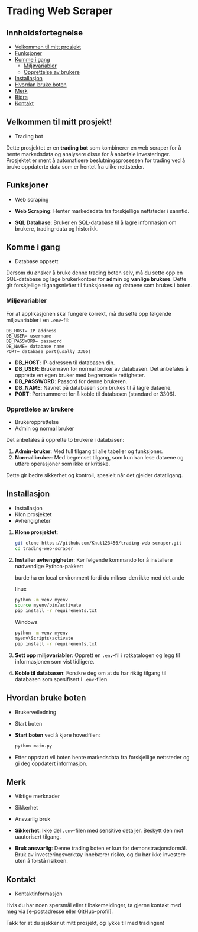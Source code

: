 # Trading Web Scraper

## Innholdsfortegnelse
- [Velkommen til mitt prosjekt](#velkommen-til-mitt-prosjekt)
- [Funksjoner](#funksjoner)
- [Komme i gang](#komme-i-gang)
  - [Miljøvariabler](#miljøvariabler)
  - [Opprettelse av brukere](#opprettelse-av-brukere)
- [Installasjon](#installasjon)
- [Hvordan bruke boten](#hvordan-bruke-boten)
- [Merk](#merk)
- [Bidra](#bidra)
- [Kontakt](#kontakt)

## Velkommen til mitt prosjekt!

- Trading bot

Dette prosjektet er en **trading bot** som kombinerer en web scraper for å hente markedsdata og analysere disse for å anbefale investeringer. Prosjektet er ment å automatisere beslutningsprosessen for trading ved å bruke oppdaterte data som er hentet fra ulike nettsteder.

## Funksjoner


- Web scraping

- **Web Scraping**: Henter markedsdata fra forskjellige nettsteder i sanntid.
- **SQL Database**: Bruker en SQL-database til å lagre informasjon om brukere, trading-data og historikk.

## Komme i gang


- Database oppsett

Dersom du ønsker å bruke denne trading boten selv, må du sette opp en SQL-database og lage brukerkontoer for **admin** og **vanlige brukere**. Dette gir forskjellige tilgangsnivåer til funksjonene og dataene som brukes i boten.

### Miljøvariabler

For at applikasjonen skal fungere korrekt, må du sette opp følgende miljøvariabler i en `.env`-fil:

```env
DB_HOST= IP address
DB_USER= username
DB_PASSWORD= password
DB_NAME= database name
PORT= database port(usally 3306)
```

- **DB\_HOST**: IP-adressen til databasen din.
- **DB\_USER**: Brukernavn for normal bruker av databasen. Det anbefales å opprette en egen bruker med begrensede rettigheter.
- **DB\_PASSWORD**: Passord for denne brukeren.
- **DB\_NAME**: Navnet på databasen som brukes til å lagre dataene.
- **PORT**: Portnummeret for å koble til databasen (standard er 3306).

### Opprettelse av brukere

- Brukeropprettelse
- Admin og normal bruker

Det anbefales å opprette to brukere i databasen:

1. **Admin-bruker**: Med full tilgang til alle tabeller og funksjoner.
2. **Normal bruker**: Med begrenset tilgang, som kun kan lese dataene og utføre operasjoner som ikke er kritiske.

Dette gir bedre sikkerhet og kontroll, spesielt når det gjelder datatilgang.

## Installasjon

- Installasjon
- Klon prosjektet
- Avhengigheter

1. **Klone prosjektet**:

   ```sh
   git clone https://github.com/Knut123456/trading-web-scraper.git
   cd trading-web-scraper
   ```

2. **Installer avhengigheter**:
   Kør følgende kommando for å installere nødvendige Python-pakker:

   burde ha en local environment fordi du mikser den ikke med det ande 


   linux
   ```sh
   python -m venv myenv
   source myenv/bin/activate 
   pip install -r requirements.txt
   ```

   Windows

     ```sh
   python -m venv myenv
   myenv\Scripts\activate  
   pip install -r requirements.txt
   ```

3. **Sett opp miljøvariabler**:
   Opprett en `.env`-fil i rotkatalogen og legg til informasjonen som vist tidligere.

4. **Koble til databasen**:
   Forsikre deg om at du har riktig tilgang til databasen som spesifisert i `.env`-filen.

## Hvordan bruke boten

- Brukerveiledning
- Start boten

- **Start boten** ved å kjøre hovedfilen:
  ```sh
  python main.py
  ```
- Etter oppstart vil boten hente markedsdata fra forskjellige nettsteder og gi deg oppdatert informasjon.

## Merk

- Viktige merknader
- Sikkerhet
- Ansvarlig bruk

- **Sikkerhet**: Ikke del `.env`-filen med sensitive detaljer. Beskytt den mot uautorisert tilgang.
- **Bruk ansvarlig**: Denne trading boten er kun for demonstrasjonsformål. Bruk av investeringsverktøy innebærer risiko, og du bør ikke investere uten å forstå risikoen.


## Kontakt

- Kontaktinformasjon

Hvis du har noen spørsmål eller tilbakemeldinger, ta gjerne kontakt med meg via [e-postadresse eller GitHub-profil].

Takk for at du sjekker ut mitt prosjekt, og lykke til med tradingen!

